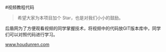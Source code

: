 #视频教程代码 

> 希望大家为本项目加个 Star，也是对我们小小的鼓励。

后盾网为了方便观看视频的同学掌握技术，将视频中的代码放GIT版本库中，同学们可以对照代码进行学习。



www.houdunren.com
